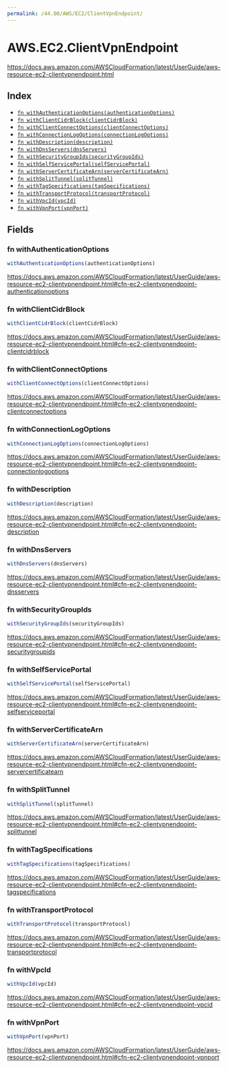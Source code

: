 ```yaml
---
permalink: /44.00/AWS/EC2/ClientVpnEndpoint/
---
```


# AWS.EC2.ClientVpnEndpoint

https://docs.aws.amazon.com/AWSCloudFormation/latest/UserGuide/aws-resource-ec2-clientvpnendpoint.html

## Index

* [`fn withAuthenticationOptions(authenticationOptions)`](#fn-withauthenticationoptions)
* [`fn withClientCidrBlock(clientCidrBlock)`](#fn-withclientcidrblock)
* [`fn withClientConnectOptions(clientConnectOptions)`](#fn-withclientconnectoptions)
* [`fn withConnectionLogOptions(connectionLogOptions)`](#fn-withconnectionlogoptions)
* [`fn withDescription(description)`](#fn-withdescription)
* [`fn withDnsServers(dnsServers)`](#fn-withdnsservers)
* [`fn withSecurityGroupIds(securityGroupIds)`](#fn-withsecuritygroupids)
* [`fn withSelfServicePortal(selfServicePortal)`](#fn-withselfserviceportal)
* [`fn withServerCertificateArn(serverCertificateArn)`](#fn-withservercertificatearn)
* [`fn withSplitTunnel(splitTunnel)`](#fn-withsplittunnel)
* [`fn withTagSpecifications(tagSpecifications)`](#fn-withtagspecifications)
* [`fn withTransportProtocol(transportProtocol)`](#fn-withtransportprotocol)
* [`fn withVpcId(vpcId)`](#fn-withvpcid)
* [`fn withVpnPort(vpnPort)`](#fn-withvpnport)

## Fields

### fn withAuthenticationOptions

```ts
withAuthenticationOptions(authenticationOptions)
```

https://docs.aws.amazon.com/AWSCloudFormation/latest/UserGuide/aws-resource-ec2-clientvpnendpoint.html#cfn-ec2-clientvpnendpoint-authenticationoptions

### fn withClientCidrBlock

```ts
withClientCidrBlock(clientCidrBlock)
```

https://docs.aws.amazon.com/AWSCloudFormation/latest/UserGuide/aws-resource-ec2-clientvpnendpoint.html#cfn-ec2-clientvpnendpoint-clientcidrblock

### fn withClientConnectOptions

```ts
withClientConnectOptions(clientConnectOptions)
```

https://docs.aws.amazon.com/AWSCloudFormation/latest/UserGuide/aws-resource-ec2-clientvpnendpoint.html#cfn-ec2-clientvpnendpoint-clientconnectoptions

### fn withConnectionLogOptions

```ts
withConnectionLogOptions(connectionLogOptions)
```

https://docs.aws.amazon.com/AWSCloudFormation/latest/UserGuide/aws-resource-ec2-clientvpnendpoint.html#cfn-ec2-clientvpnendpoint-connectionlogoptions

### fn withDescription

```ts
withDescription(description)
```

https://docs.aws.amazon.com/AWSCloudFormation/latest/UserGuide/aws-resource-ec2-clientvpnendpoint.html#cfn-ec2-clientvpnendpoint-description

### fn withDnsServers

```ts
withDnsServers(dnsServers)
```

https://docs.aws.amazon.com/AWSCloudFormation/latest/UserGuide/aws-resource-ec2-clientvpnendpoint.html#cfn-ec2-clientvpnendpoint-dnsservers

### fn withSecurityGroupIds

```ts
withSecurityGroupIds(securityGroupIds)
```

https://docs.aws.amazon.com/AWSCloudFormation/latest/UserGuide/aws-resource-ec2-clientvpnendpoint.html#cfn-ec2-clientvpnendpoint-securitygroupids

### fn withSelfServicePortal

```ts
withSelfServicePortal(selfServicePortal)
```

https://docs.aws.amazon.com/AWSCloudFormation/latest/UserGuide/aws-resource-ec2-clientvpnendpoint.html#cfn-ec2-clientvpnendpoint-selfserviceportal

### fn withServerCertificateArn

```ts
withServerCertificateArn(serverCertificateArn)
```

https://docs.aws.amazon.com/AWSCloudFormation/latest/UserGuide/aws-resource-ec2-clientvpnendpoint.html#cfn-ec2-clientvpnendpoint-servercertificatearn

### fn withSplitTunnel

```ts
withSplitTunnel(splitTunnel)
```

https://docs.aws.amazon.com/AWSCloudFormation/latest/UserGuide/aws-resource-ec2-clientvpnendpoint.html#cfn-ec2-clientvpnendpoint-splittunnel

### fn withTagSpecifications

```ts
withTagSpecifications(tagSpecifications)
```

https://docs.aws.amazon.com/AWSCloudFormation/latest/UserGuide/aws-resource-ec2-clientvpnendpoint.html#cfn-ec2-clientvpnendpoint-tagspecifications

### fn withTransportProtocol

```ts
withTransportProtocol(transportProtocol)
```

https://docs.aws.amazon.com/AWSCloudFormation/latest/UserGuide/aws-resource-ec2-clientvpnendpoint.html#cfn-ec2-clientvpnendpoint-transportprotocol

### fn withVpcId

```ts
withVpcId(vpcId)
```

https://docs.aws.amazon.com/AWSCloudFormation/latest/UserGuide/aws-resource-ec2-clientvpnendpoint.html#cfn-ec2-clientvpnendpoint-vpcid

### fn withVpnPort

```ts
withVpnPort(vpnPort)
```

https://docs.aws.amazon.com/AWSCloudFormation/latest/UserGuide/aws-resource-ec2-clientvpnendpoint.html#cfn-ec2-clientvpnendpoint-vpnport